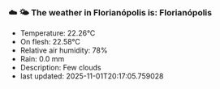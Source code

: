 ### ☁️ 🌤️  The weather in Florianópolis is: Florianópolis

- Temperature: 22.26°C
- On flesh: 22.58°C
- Relative air humidity: 78%
- Rain: 0.0 mm
- Description: Few clouds
- last updated: 2025-11-01T20:17:05.759028
